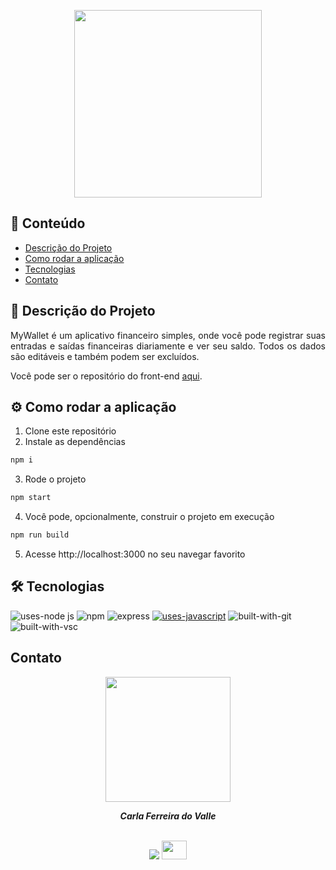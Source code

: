 <p align="center">
<img width=300px src="https://user-images.githubusercontent.com/97575616/168936362-9dbafa7e-bbc5-4ffe-a00b-79c6cc86e990.png" >
</p>

## 📑 Conteúdo

-   [Descrição do Projeto](#-descricao-projeto)
-   [Como rodar a aplicação](#%EF%B8%8F-how-to-run)
-   [Tecnologias](#%EF%B8%8F-build-with)
-   [Contato](#-contato)

## 📌 Descrição do Projeto
<p align="justify">MyWallet é um aplicativo financeiro simples, onde você pode registrar suas entradas e saídas financeiras diariamente e ver seu saldo. Todos os dados são editáveis e também podem ser excluídos.

Você pode ser o repositório do front-end <a href="https://github.com/carladovalle/mywallet-front">aqui</a>.</p>

## ⚙️ Como rodar a aplicação

1. Clone este repositório
2. Instale as dependências
```bash
npm i
```
3. Rode o projeto
```bash
npm start
```
4. Você pode, opcionalmente, construir o projeto em execução
```bash
npm run build
```
5. Acesse http://localhost:3000 no seu navegar favorito

## 🛠️ Tecnologias

![uses-node js](https://img.shields.io/badge/Node.js-43853D?style=for-the-badge&logo=node.js&logoColor=white)
![npm](https://img.shields.io/badge/npm-D12228?style=for-the-badge&logo=npm)
![express](https://img.shields.io/badge/Express-000000?style=for-the-badge&logo=express&logoColor=white)
[![uses-javascript](https://img.shields.io/badge/JavaScript-F7DF1E?style=for-the-badge&logo=javascript&logoColor=black)](https://www.javascript.com)
![built-with-git](https://img.shields.io/badge/Git-E34F26?style=for-the-badge&logo=git&logoColor=white)
![built-with-vsc](https://img.shields.io/badge/VISUAL%20STUDIO%20CODE-blue?style=for-the-badge&logo=visualstudiocode)

## Contato

<div align="center">
<img width= 200px src="https://avatars.githubusercontent.com/u/69774119?s=400&u=3e044818379a4a34965fed74a6df201694c5ec5f&v=4" alt=""/>
  <p> <i><b>Carla Ferreira do Valle</i></b> </p>

<br /> <a href = "mailto:carlafdovalle@gmail.com"><img src="https://img.shields.io/badge/-Gmail-%23333?style=for-the-badge&logo=gmail&logoColor=white" target="_blank"></a>
  <a href="https://www.linkedin.com/in/carlafvalle/" target="_blank"><img height="30" width="40" src="https://cdn.jsdelivr.net/gh/devicons/devicon/icons/linkedin/linkedin-original.svg" target="_blank"></a> 
 
</div>

